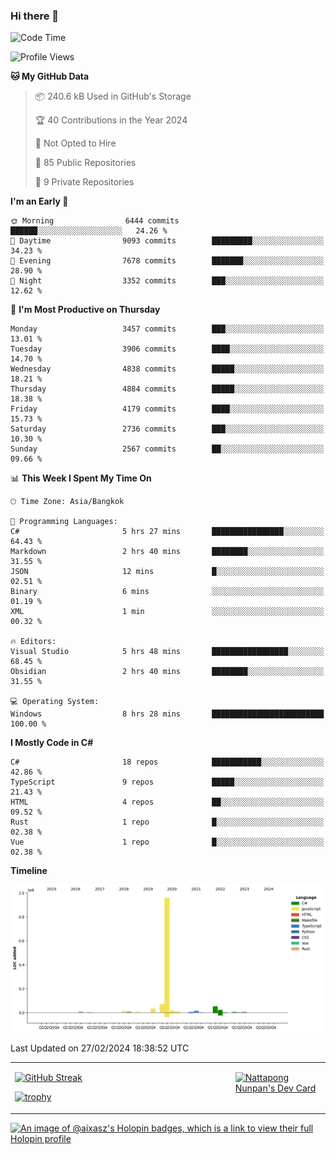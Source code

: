 ### Hi there 👋

<!--START_SECTION:waka-->
![Code Time](http://img.shields.io/badge/Code%20Time-1%2C435%20hrs%2036%20mins-blue)

![Profile Views](http://img.shields.io/badge/Profile%20Views-0-blue)

**🐱 My GitHub Data** 

> 📦 240.6 kB Used in GitHub's Storage 
 > 
> 🏆 40 Contributions in the Year 2024
 > 
> 🚫 Not Opted to Hire
 > 
> 📜 85 Public Repositories 
 > 
> 🔑 9 Private Repositories 
 > 
**I'm an Early 🐤** 

```text
🌞 Morning                6444 commits        ██████░░░░░░░░░░░░░░░░░░░   24.26 % 
🌆 Daytime                9093 commits        █████████░░░░░░░░░░░░░░░░   34.23 % 
🌃 Evening                7678 commits        ███████░░░░░░░░░░░░░░░░░░   28.90 % 
🌙 Night                  3352 commits        ███░░░░░░░░░░░░░░░░░░░░░░   12.62 % 
```
📅 **I'm Most Productive on Thursday** 

```text
Monday                   3457 commits        ███░░░░░░░░░░░░░░░░░░░░░░   13.01 % 
Tuesday                  3906 commits        ████░░░░░░░░░░░░░░░░░░░░░   14.70 % 
Wednesday                4838 commits        █████░░░░░░░░░░░░░░░░░░░░   18.21 % 
Thursday                 4884 commits        █████░░░░░░░░░░░░░░░░░░░░   18.38 % 
Friday                   4179 commits        ████░░░░░░░░░░░░░░░░░░░░░   15.73 % 
Saturday                 2736 commits        ███░░░░░░░░░░░░░░░░░░░░░░   10.30 % 
Sunday                   2567 commits        ██░░░░░░░░░░░░░░░░░░░░░░░   09.66 % 
```


📊 **This Week I Spent My Time On** 

```text
🕑︎ Time Zone: Asia/Bangkok

💬 Programming Languages: 
C#                       5 hrs 27 mins       ████████████████░░░░░░░░░   64.43 % 
Markdown                 2 hrs 40 mins       ████████░░░░░░░░░░░░░░░░░   31.55 % 
JSON                     12 mins             █░░░░░░░░░░░░░░░░░░░░░░░░   02.51 % 
Binary                   6 mins              ░░░░░░░░░░░░░░░░░░░░░░░░░   01.19 % 
XML                      1 min               ░░░░░░░░░░░░░░░░░░░░░░░░░   00.32 % 

🔥 Editors: 
Visual Studio            5 hrs 48 mins       █████████████████░░░░░░░░   68.45 % 
Obsidian                 2 hrs 40 mins       ████████░░░░░░░░░░░░░░░░░   31.55 % 

💻 Operating System: 
Windows                  8 hrs 28 mins       █████████████████████████   100.00 % 
```

**I Mostly Code in C#** 

```text
C#                       18 repos            ███████████░░░░░░░░░░░░░░   42.86 % 
TypeScript               9 repos             █████░░░░░░░░░░░░░░░░░░░░   21.43 % 
HTML                     4 repos             ██░░░░░░░░░░░░░░░░░░░░░░░   09.52 % 
Rust                     1 repo              █░░░░░░░░░░░░░░░░░░░░░░░░   02.38 % 
Vue                      1 repo              █░░░░░░░░░░░░░░░░░░░░░░░░   02.38 % 
```



**Timeline**

![Lines of Code chart](https://raw.githubusercontent.com/aixasz/aixasz/main/assets/bar_graph.png)


 Last Updated on 27/02/2024 18:38:52 UTC
<!--END_SECTION:waka-->

<table>
<tr>
<td width="70%" valign="top">
 
 [![GitHub Streak](http://github-readme-streak-stats.herokuapp.com?user=aixasz&theme=github-dark&hide_border=true&date_format=%5BY%20%5DM%20j)](https://git.io/streak-stats)

 [![trophy](https://github-profile-trophy.vercel.app/?username=aixasz&theme=onedark)](https://github.com/ryo-ma/github-profile-trophy)
 </td>
<td width="30%" valign="top">
 
<a href="https://app.daily.dev/aixasz"><img src="https://api.daily.dev/devcards/403207936e6547c9a85ea449e9f3abe8.png?r=re8" alt="Nattapong Nunpan's Dev Card"/></a>

 </td>
</tr>
</table>

[![An image of @aixasz's Holopin badges, which is a link to view their full Holopin profile](https://holopin.me/aixasz)](https://holopin.io/@aixasz)
 
